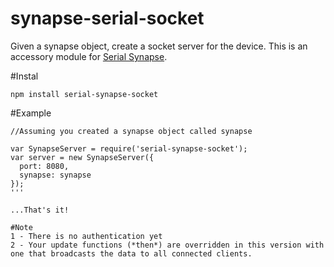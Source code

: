 # synapse-serial-socket
Given a synapse object, create a socket server for the device. This is an accessory module for [Serial Synapse](https://github.com/hlfshell/serial-synapse).

#Instal
```
npm install serial-synapse-socket
```

#Example

```
//Assuming you created a synapse object called synapse

var SynapseServer = require('serial-synapse-socket');
var server = new SynapseServer({
  port: 8080,
  synapse: synapse
});
'''

...That's it!

#Note
1 - There is no authentication yet
2 - Your update functions (*then*) are overridden in this version with one that broadcasts the data to all connected clients.

